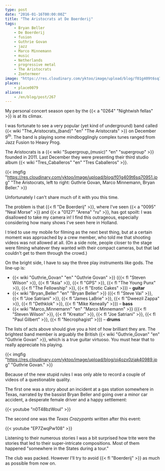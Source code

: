 ```yaml
---
type: post
date: "2016-01-16T00:00:00Z"
title: "The Aristocrats at De Boerderij"
tags:
    - Bryan Beller
    - De Boerderij
    - fusion
    - Guthrie Govan
    - jazz
    - Marco Minnemann
    - music
    - Netherlands
    - progressive metal
    - The Aristocrats
    - Zoetermeer
image: "https://res.cloudinary.com/yktoo/image/upload/blog/f01g409t6sq70951.jpg"
places:
    - place0079
aliases:
    - /en/blog/post/267
---
```


My personal concert season open by the {{< a "0264" "Nightwish fellas" >}} is at its climax.

I was fortunate to see a very popular (yet kind of underground) band called {{< wiki "The_Aristocrats_(band)" "en" "The Aristocrats" >}} on December 9<sup>th</sup>. The band is playing some mindbogglingly complex tunes ranged from Jazz Fusion to Heavy Prog.

<!--more-->

The Aristocrats is a {{< wiki "Supergroup_(music)" "en" "supergroup" >}} founded in 2011. Last December they were presenting their third studio album {{< wiki "Tres_Caballeros" "en" "Tres Caballeros" >}}.

{{< imgfig "https://res.cloudinary.com/yktoo/image/upload/blog/f01g409t6sq70951.jpg" "The Aristocrats, left to right: Guthrie Govan, Marco Minnemann, Bryan Beller." >}}

Unfortunately I can't share much of it with you this time.

The problem is that {{< fl "De Boerderij" >}}, where I've seen {{< a "0095" "Neal Morse" >}} and {{< a "0127" "Arena" "ru" >}}, has got spoilt: I was disallowed to take my camera in! I find this outrageous, especially considering how many shows I've seen here in Holland.

I tried to use my mobile for filming as the next best thing, but at a certain moment was approached by a crew member, who told me that shooting videos was not allowed at all. (On a side note, people closer to the stage were filming whatever they wanted with their compact cameras, but that lad couldn't get to them through the crowd.)

On the bright side, I have to say the three play instruments like gods. The line-up is:

* {{< wiki "Guthrie_Govan" "en" "Guthrie Govan" >}} ({{< fl "Steven Wilson" >}}, {{< fl "Asia" >}}, {{< fl "GPS" >}}, {{< fl "The Young Punx" >}}, {{< fl "The Fellowship" >}}, {{< fl "Erotic Cakes" >}}) – **guitar**
* {{< wiki "Bryan_Beller" "en" "Bryan Beller" >}} ({{< fl "Steve Vai" >}}, {{< fl "Joe Satriani" >}}, {{< fl "James LaBrie" >}}, {{< fl "Dweezil Zappa" >}}, {{< fl "Dethklok" >}}, {{< fl "Mike Keneally" >}}) – **bass**
* {{< wiki "Marco_Minnemann" "en" "Marco Minnemann" >}} ({{< fl "Steven Wilson" >}}, {{< fl "Kreator" >}}, {{< fl "Joe Satriani" >}}, {{< fl "Paul Gilbert" >}}, {{< fl "Necrophagist" >}}) – **drums**

The lists of acts above should give you a hint of how brilliant they are. The brightest band member is arguably the British {{< wiki "Guthrie_Govan" "en" "Guthrie Govan" >}}, which is a true guitar virtuoso. You must hear that to really appreciate his playing.

{{< imgfig "https://res.cloudinary.com/yktoo/image/upload/blog/oi4ozx0zjak40989.jpg" "Guthrie Govan." >}}

Because of the new stupid rules I was only able to record a couple of videos of a questionable quality.

The first one was a story about an incident at a gas station somewhere in Texas, narrated by the bassist Bryan Beller and going over a minor car accident, a desperate female driver and a happy settlement:

{{< youtube "n0T48bzWouI" >}}

The second one was the *Texas Crazypants* written after this event:

{{< youtube "EP7ZwqPw108" >}}

Listening to their numerous stories I was a bit surprised how trite were the stories that led to their super-intricate compositions. Most of them happened "somewhere in the States during a tour."

The club was packed. However I'll try to avoid {{< fl "Boerderij" >}} as much as possible from now on.
